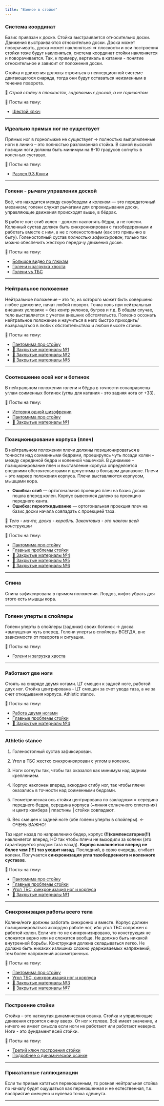 ```yaml
---
title: "Важное в стойке"
---
```


### Система координат

Базис привязан к доске. Стойка выстраивается относительно доски. Движения выстраиваются относительно доски. Доска может поворачивать, доска может наклоняться => плоскости и оси построения стойки тоже будут наклоняться, система координат стойки наклоняется и поворачивается. Так, к примеру, вертикаль в катании - понятие относительное и зависит от положения доски. 

Стойка и движения должны строиться в неинерционной системе двигающегося снаряда, тогда они будут оставаться неизменным в течение поворота.

📌 _Строй стойку в плоскостях, задаваемых доской, а не горизонтом_

📎 Посты на тему:
- [Шестой ключ](https://t.me/SciCarve/190)

---

### Идеально прямых ног не существует
Прямых ног в горнолыжке не существует -> полностью выпрямленные ноги в линию – это полностью разломанная стойка. В самой высокой позиции ноги должны быть минимум на 8-10 градусов согнуты в коленных суставах.


📎 Посты на тему:
- [Раздел 9.3 Книги](https://telegra.ph/first-steps-04-16#9.3.-Что-есть-%22выпрямиться%22-в-сноубординге?-Базовая-стойка)

---

### Голени - рычаги управления доской
Всё, что находится между сноубордом и коленом — это передаточный механизм; голени служат рычагами для опрокидывания доски, управляющие движения происходят выше, в бёдрах. 

В работе ног: сгиб колен – должен наклонять бёдра, а не голени. Коленный сустав должен быть синхронизирован с тазобедеренным и работать вместе с ним, а не с голеностопным (как это привычно в быту). Голеностопный сустав *полностью зафиксирован*, только так можно обеспечить жесткую передачу движения доске.


📎 Посты на тему:
- [Большое видео по глюкам](https://t.me/SciCarve/105)
- [Голени и загрузка хвоста](https://t.me/SciCarveChat/214183)
- [Голени vs ТБС](https://t.me/SciCarveChat/214367)

---

### Нейтральное положение
Нейтральное положение – это то, из которого может быть совершено любое движение, начат любой поворот. Точка ноль при нейтральных внешних условиях = без контр уклонов, бугров и т.д. В общем случае, тело выставляется с учетом внешних обстоятельств. Полезно осознать нейтральное положение и научиться в него быстро приходить/возвращаться в любых обстоятельствах и любой высоте стойки.


📎 Посты на тему:
- [Пантомима про стойку](https://t.me/SciCarve/193)
- [🔐 Закрытые материалы №1](https://t.me/c/2298723124/79)
- [🔐 Закрытые материалы №2](https://t.me/c/2298723124/75)
- [🔐 Закрытые материалы №5](https://t.me/c/2298723124/59)

---

### Соотношение осей ног и ботинок
В нейтральном положении голени и бёдра в точности сонаправлены углам соименных ботинок (углы для катания - это задняя нога от +33).


📎 Посты на тему:
- [История одной шизофрении](https://t.me/SciCarve/102)
- [Пантомима про стойку](https://t.me/SciCarve/193)
- [🔐 Закрытые материалы №1](https://t.me/c/2298723124/79)

---

### Позиционирование корпуса (плеч)
В нейтральном положении плечи должны позиционироваться в точности над соименными бедрами, проецируясь чуть позади колен – между серединой бедра и коленной чашечкой. В динамике – позиционирование плеч и выставление корпуса определяется внешними обстоятельствами и допустимы в большом диапазоне. Плечи – это маркер положения корпуса. Плечи выставляются корпусом, мышцами кора.

- **Ошибка: сгиб** — ортогональная проекция плеч на базис доски пошла вперед колен. Корпус вывесился далеко за проекцию переднего канта.
- **Ошибка: переоткидывание** — ортогональная проекция плеч на базис доски начала совпадать с проекцией таза.

📌 _Тело - мачта, доска - корабль. Закантовка - это наклон *всей* конструкции_


📎 Посты на тему:
- [Пантомима про стойку](https://t.me/SciCarve/193)
- [Главные проблемы стойки](https://t.me/SciCarve/184)
- [🔐 Закрытые материалы №4](https://t.me/c/2298723124/65)
- [🔐 Закрытые материалы №5](https://t.me/c/2298723124/59)
- [🔐 Закрытые материалы №6](https://t.me/c/2298723124/61)

---

### Спина
Спина зафиксирована в прямом положении. Лордоз, кифоз убрать для этого есть мышцы кора.

---

### Голени уперты в спойлеры
Голени уперты в спойлеры (задники) своих ботинок -> доска «выпущена» чуть вперед. Голени уперты в спойлеры ВСЕГДА, вне зависимости от поворота и ситуации.


📎 Посты на тему:
- [Голени и загрузка хвоста](https://t.me/SciCarveChat/214183)

---

### Работают две ноги
Стоять на снаряде двумя ногами. ЦТ смещен к задней ноге, работой двух ног. Стойка центрирована - ЦТ смещен за счет увода таза, а не за счет откидывания корпуса. Athletic stance.

📎 Посты на тему:
- [Работа двумя ногами](https://t.me/SciCarveChat/126398)
- [Главные проблемы стойки](https://t.me/SciCarve/184)
- [🔐 Закрытые материалы №4](https://t.me/c/2298723124/65)
---

### Athletic stance

1. Голеностопный сустав зафиксирован.

2. Угол в ТБС жестко синхронизирован с углом в коленях.

3. Ноги согнуты так, чтобы таз оказался как минимум над задним креплением.

4. Корпус наклонен вперед, аккордно сгибу ног, так чтобы плечи оказались в точности над соименными бедрами.

5. Геометрическая ось стойки центрирована по закладным = середина переднего бедра, середина корпуса (~линия солнечного сплетения) и центр кембера | пластины | стойки совпадают.

6. Вес смещен к задней ноге (обе голени уперты в спойлеры). <- ОЧЕНЬ ВАЖНО!

Таз идет назад по направлению бедер, корпус **(!!)компенсаторно(!!)** наклоняется вперед, НО так чтобы плечи не выходили за колени (это гарантируется уводом таза назад). **Корпус наклоняется вперед не более чем (!!!) таз уходит назад**. Последний, в свою очередь, сгибает колени. Получается **синхронизация угла тазобедренного и коленного суставов**.

📎 Посты на тему:
- [Пантомима про стойку](https://t.me/SciCarve/193)
- [Главные проблемы стойки](https://t.me/SciCarve/184)
- [Угол ТБС, синхронизация ног и корпуса](https://t.me/SciCarve/91)
- [🔐 Закрытые материалы №1](https://t.me/c/2298723124/79)

---

### Синхронизация работы всего тела
Колени/ноги должны работать синхронно и вместе. Корпус должен позиционироваться аккордно работе ног, ибо угол ТБС сопряжен с работой колен. Если что-то не синхронизировано, то конструкция не сложится верно или не сложится вообще. Не должно быть никакой внутренней борьбы. Конструкция должна складываться легко. Не должно быть никаких излишних сложно удерживаемых напряжений, тем более напряжений ассиметричных.


📎 Посты на тему:
- [Пантомима про стойку](https://t.me/SciCarve/193)
- [Угол ТБС, синхронизация ног и корпуса](https://t.me/SciCarve/91)
- [🔐 Закрытые материалы №3](https://t.me/c/2298723124/81)
- [🔐 Закрытые материалы №7](https://t.me/c/2298723124/71)

---

### Построение стойки
Стойка – это натянутая динамическая осанка. Cтойка и управляющие движения строятся снизу вверх. От ног к голове. Всё имеет значение, и ничего не имеет смысла если ноги не работают или работают неверно. Ноги - это фундамент всей стойки.


📎 Посты на тему:
- [Третий ключ построения стойки](https://t.me/SciCarve/186)
- [Подробнее о динамической осанке](https://t.me/SciCarve/93)

---

### Прикатанные галлюцинации
Если ты привык кататься перекошенным, то ровная нейтральная стойка по началу будет ощущаться как перекошенная и не естественная, т.к. восприятие смещено и нулевая точка сдвинута.

---